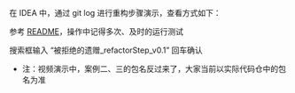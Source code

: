 在 IDEA 中，通过 git log 进行重构步骤演示，查看方式如下：

参考 [README](../README.md)，操作中记得多次、及时的运行测试 

搜索框输入 “被拒绝的遗赠_refactorStep_v0.1” 回车确认

- 注：视频演示中，案例二、三的包名反过来了，大家当前以实际代码仓中的包名为准